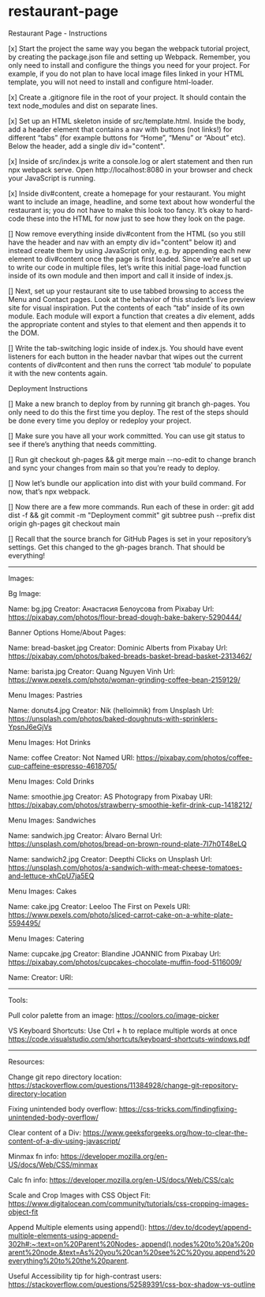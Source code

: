 # restaurant-page

Restaurant Page - Instructions

[x] Start the project the same way you began the webpack tutorial project, by creating the package.json file and setting up Webpack.
Remember, you only need to install and configure the things you need for your project. For example, if you do not plan to have local image files linked in your HTML template, you will not need to install and configure html-loader.

[x] Create a .gitignore file in the root of your project. It should contain the text node_modules and dist on separate lines.

[x] Set up an HTML skeleton inside of src/template.html. Inside the body, add a header element that contains a nav with buttons (not links!) for different “tabs” (for example buttons for “Home”, “Menu” or “About” etc). Below the header, add a single div id="content".

[x] Inside of src/index.js write a console.log or alert statement and then run npx webpack serve. Open http://localhost:8080 in your browser and check your JavaScript is running.

[x] Inside div#content, create a homepage for your restaurant. You might want to include an image, headline, and some text about how wonderful the restaurant is; you do not have to make this look too fancy. It’s okay to hard-code these into the HTML for now just to see how they look on the page.

[] Now remove everything inside div#content from the HTML (so you still have the header and nav with an empty div id="content" below it) and instead create them by using JavaScript only, e.g. by appending each new element to div#content once the page is first loaded. Since we’re all set up to write our code in multiple files, let’s write this initial page-load function inside of its own module and then import and call it inside of index.js.

[] Next, set up your restaurant site to use tabbed browsing to access the Menu and Contact pages. Look at the behavior of this student’s live preview site for visual inspiration.
Put the contents of each “tab” inside of its own module. Each module will export a function that creates a div element, adds the appropriate content and styles to that element and then appends it to the DOM.

[] Write the tab-switching logic inside of index.js. You should have event listeners for each button in the header navbar that wipes out the current contents of div#content and then runs the correct ‘tab module’ to populate it with the new contents again.

Deployment Instructions

[] Make a new branch to deploy from by running git branch gh-pages. You only need to do this the first time you deploy. The rest of the steps should be done every time you deploy or redeploy your project.

[] Make sure you have all your work committed. You can use git status to see if there’s anything that needs committing.

[] Run git checkout gh-pages && git merge main --no-edit to change branch and sync your changes from main so that you’re ready to deploy.

[] Now let’s bundle our application into dist with your build command. For now, that’s npx webpack.

[] Now there are a few more commands. Run each of these in order:
git add dist -f && git commit -m "Deployment commit"
git subtree push --prefix dist origin gh-pages
git checkout main

[] Recall that the source branch for GitHub Pages is set in your repository’s settings. Get this changed to the gh-pages branch. That should be everything!

__________________________________________________________


Images: 

Bg Image:

Name: bg.jpg
Creator: Анастасия Белоусова from Pixabay
Url: https://pixabay.com/photos/flour-bread-dough-bake-bakery-5290444/



Banner Options Home/About Pages: 

Name: bread-basket.jpg
Creator: Dominic Alberts from Pixabay
Url: https://pixabay.com/photos/baked-breads-basket-bread-basket-2313462/

Name: barista.jpg
Creator: Quang Nguyen Vinh 
Url: https://www.pexels.com/photo/woman-grinding-coffee-bean-2159129/



Menu Images: Pastries

Name: donuts4.jpg
Creator: Nik (helloimnik) from Unsplash
Url: https://unsplash.com/photos/baked-doughnuts-with-sprinklers-YpsnJ6eGjVs 



Menu Images: Hot Drinks

Name: coffee
Creator: Not Named
URl: https://pixabay.com/photos/coffee-cup-caffeine-espresso-4618705/



Menu Images: Cold Drinks

Name: smoothie.jpg
Creator: AS Photograpy from Pixabay
URl: https://pixabay.com/photos/strawberry-smoothie-kefir-drink-cup-1418212/



Menu Images: Sandwiches

Name: sandwich.jpg
Creator: Álvaro Bernal
Url: https://unsplash.com/photos/bread-on-brown-round-plate-7I7h0T48eLQ

Name: sandwich2.jpg
Creator: Deepthi Clicks on Unsplash
Url: https://unsplash.com/photos/a-sandwich-with-meat-cheese-tomatoes-and-lettuce-xhCpU7ja5EQ



Menu Images: Cakes

Name: cake.jpg
Creator: Leeloo The First on Pexels
URl: https://www.pexels.com/photo/sliced-carrot-cake-on-a-white-plate-5594495/



Menu Images: Catering

Name: cupcake.jpg
Creator: Blandine JOANNIC from Pixabay
Url: https://pixabay.com/photos/cupcakes-chocolate-muffin-food-5116009/

Name:
Creator:
URl: 


__________________________________________________________

Tools:

Pull color palette from an image: https://coolors.co/image-picker


VS Keyboard Shortcuts: 
Use Ctrl + h to replace multiple words at once
https://code.visualstudio.com/shortcuts/keyboard-shortcuts-windows.pdf


__________________________________________________________

Resources:

Change git repo directory location:
https://stackoverflow.com/questions/11384928/change-git-repository-directory-location

Fixing unintended body overflow: 
https://css-tricks.com/findingfixing-unintended-body-overflow/

Clear content of a Div:
https://www.geeksforgeeks.org/how-to-clear-the-content-of-a-div-using-javascript/

Minmax fn info:
https://developer.mozilla.org/en-US/docs/Web/CSS/minmax

Calc fn info:
https://developer.mozilla.org/en-US/docs/Web/CSS/calc

Scale and Crop Images with CSS Object Fit: 
https://www.digitalocean.com/community/tutorials/css-cropping-images-object-fit

Append Multiple elements using append():
https://dev.to/dcodeyt/append-multiple-elements-using-append-302h#:~:text=on%20Parent%20Nodes-,append(),nodes%20to%20a%20parent%20node.&text=As%20you%20can%20see%2C%20you,append%20everything%20to%20the%20parent.

Useful Accessibility tip for high-contrast users:
https://stackoverflow.com/questions/52589391/css-box-shadow-vs-outline
